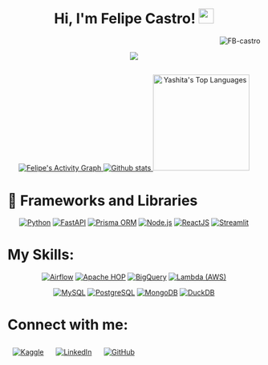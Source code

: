 <h1 align="center">
Hi, I'm Felipe Castro!
  <img src="https://media.giphy.com/media/hvRJCLFzcasrR4ia7z/giphy.gif" width="30"></h1>
 <img src="https://komarev.com/ghpvc/?username=FB-castro&label=Profile%20Views&color=0e75b6&style=flat" align='right' alt="FB-castro" />
<br/>
<p align="center">
  <a href="https://github.com/DenverCoder1/readme-typing-svg"><img src="https://readme-typing-svg.herokuapp.com?lines=Data+Analyst;Data+Engineer&center=true&width=380&height=45"></a>
</p>

##

<p align="center">
  <a href="https://github.com/ashutosh00710/github-readme-activity-graph">
    <img alt="Felipe's Activity Graph" src="https://github-readme-activity-graph.vercel.app/graph?username=FB-castro&bg_color=1F222E&color=F8D866&line=F85D7F&point=FFFFFF&hide_border=true" />
  </a>
  <a href="https://github.com/anuraghazra/github-readme-stats">
    <img src="https://github-readme-stats.vercel.app/api?username=FB-castro&show_icons=true&theme=dark" alt="Github stats" />
  <a href="https://github.com/anuraghazra/github-readme-stats">
    <img alt="Yashita's Top Languages" src="https://github-readme-stats.vercel.app/api/top-langs/?username=FB-Castro&langs_count=8&layout=compact&theme=react&hide_border=true&bg_color=1F222E&title_color=F85D7F&icon_color=F8D866" height="192px"/>
  </a>
  </a>
</p>

# 🧰 Frameworks and Libraries

<p align=center>
  <a href="#"><img alt="Python" src="https://img.shields.io/badge/Python%20-%233776AB.svg?logo=python&logoColor=white"></a>
  <a href="#"><img alt="FastAPI" src="https://img.shields.io/badge/FastAPI%20-%23007D9E.svg?logo=fastapi&logoColor=white"></a>
  <a href="#"><img alt="Prisma ORM" src="https://img.shields.io/badge/Prisma%20ORM%20-%232C3A42.svg?logo=prisma&logoColor=white"></a>
  <a href="#"><img alt="Node.js" src="https://img.shields.io/badge/Node.js%20-%23339933.svg?logo=node.js&logoColor=white"></a>
  <a href="#"><img alt="ReactJS" src="https://img.shields.io/badge/ReactJS%20-%2320232a.svg?logo=react&logoColor=%2361DAFB"></a>
  <a href="#"><img alt="Streamlit" src="https://img.shields.io/badge/Streamlit%20-%235F4687.svg?logo=streamlit&logoColor=white"></a>
</p>

# My Skills:
<p align=center>
  <a href="#"><img alt="Airflow" src="https://img.shields.io/badge/Airflow%20-%231DA1F2.svg?logo=apache-airflow&logoColor=white"></a>
  <a href="#"><img alt="Apache HOP" src="https://img.shields.io/badge/Apache%20HOP%20-%23D22128.svg?logo=apache&logoColor=white"></a>
  <a href="#"><img alt="BigQuery" src="https://img.shields.io/badge/BigQuery%20-%234A90E2.svg?logo=google-cloud&logoColor=white"></a>
  <a href="#"><img alt="Lambda (AWS)" src="https://img.shields.io/badge/Lambda%20(AWS)%20-%23FF9900.svg?logo=amazon-aws&logoColor=white"></a>
</p>


<p align=center>
  <a href="#"><img alt="MySQL" src="https://img.shields.io/badge/MySQL%20-%234479A1.svg?logo=mysql&logoColor=white"></a>
  <a href="#"><img alt="PostgreSQL" src="https://img.shields.io/badge/PostgreSQL%20-%23336791.svg?logo=postgresql&logoColor=white"></a>
  <a href="#"><img alt="MongoDB" src="https://img.shields.io/badge/MongoDB%20-%2347A248.svg?logo=mongodb&logoColor=white"></a>
  <a href="#"><img alt="DuckDB" src="https://img.shields.io/badge/DuckDB%20-%23000000.svg?logo=duckduckgo&logoColor=yellow"></a>
</p>

# Connect with me:

<a href="https://www.kaggle.com/fbcastro" target="https://www.kaggle.com/fbcastro"><img alt="Kaggle" src="https://img.shields.io/badge/Kaggle%20-%2320BEFF.svg?logo=kaggle&logoColor=white" style="max-width: 240px; padding: 10px;"></a>
<a href="https://www.linkedin.com/in/felipe-castro-71736a106/" target="https://www.linkedin.com/in/felipe-castro-71736a106/"><img alt="LinkedIn" src="https://img.shields.io/badge/LinkedIn%20-%230077B5.svg?logo=linkedin&logoColor=white" style="max-width: 240px; padding: 10px;"></a>
<a href="https://github.com/FB-castro" target="https://github.com/FB-castro"><img alt="GitHub" src="https://img.shields.io/badge/GitHub%20-%23181717.svg?logo=github&logoColor=white" style="max-width: 240px; padding: 10px;"></a>
